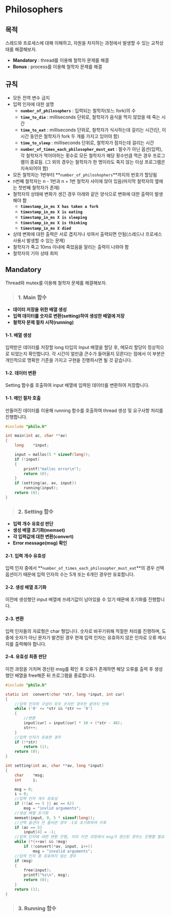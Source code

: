 # Philosophers

## 목적

스레드와 프로세스에 대해 이해하고, 자원을 차지하는 과정에서 발생할 수 있는 교착상태를 해결해보자.

- **Mandatory** : thread를 이용해 철학자 문제를 해결
- **Bonus** : process를 이용해 철학자 문제를 해결

## 규칙

- 모든 전역 변수 금지
- 입력 인자에 대한 설명
	- **`number_of_philosophers`** : 입력되는 철학자(또느 fork)의 수
	- **`time_to_die`** : milliseconds 단위로, 철학자가 음식을 먹지 않았을 때 죽는 시간
	- **`time_to_eat`** : milliseconds 단위로, 철학자가 식사하는데 걸리는 시간(단, 이 시간 동안은 철학자가 fork 두 개를 가지고 있어야 함)
	- **`time_to_sleep`** : milliseconds 단위로, 철학자가 잠자는데 걸리는 시간
	- **`number_of_times_each_philosopher_must_eat`** : 필수가 아닌 옵션(입력), 각 철학자가 먹어야하는 횟수로 모든 철학자가 해당 횟수만큼 먹은 경우 프로그램이 종료됨. (그 외의 경우는 철학자가 한 명이라도 죽지 않는 이상 프로그램은 지속되어야 함)
- 모든 철학자는 1번부터 **`number_of_philoshophers`**까지의 번호가 할당됨
- n번째 철학자는 n - 1번과 n + 1번 철학자 사이에 앉아 있음(마지막 철학자의 옆에는 첫번째 철학자가 존재)
- 철학자의 상태에 변화가 생긴 경우 아래와 같은 양식으로 변화에 대한 출력이 발생해야 함
	- **`timestamp_in_ms X has taken a fork`**
	- **`timestamp_in_ms X is eating`**
	- **`timestamp_in_ms X is sleeping`**
	- **`timestamp_in_ms X is thinking`**
	- **`timestamp_in_ms X died`**
- 상태 변화에 대한 출력은 서로 겹치거나 섞여서 출력되면 안됨(스레드나 프로세스 사용시 발생할 수 있는 문제)
- 철학자가 죽고 10ms 이내에 죽었음을 알리는 출력이 나와야 함
- 철학자의 기아 상태 회피

## Mandatory

Thread와 mutex를 이용해 철학자 문제를 해결해보자.

>### 1. Main 함수

- **데이터 저장을 위한 배열 생성**
- **입력 데이터를 숫자로 변환(setting)하여 생성한 배열에 저장**
- **철학자 문제 절차 시작(running)**

#### 1-1. 배열 생성

입력받은 데이터를 저장할 long 타입의 Input 배열을 할당 후, 메모리 할당이 정상적으로 되었는지 확인합니다. 각 시간이 얼만큼 큰수가 들어올지 모른다는 점에서 이 부분은 개인적으로 명확한 기준을 가지고 구현을 진행하시면 될 것 같습니다.

#### 1-2. 데이터 변환

Setting 함수를 호출하여 input 배열에 입력된 데이터를 변환하여 저장합니다.

#### 1-1. 메인 절차 호출

 만들어진 데이터를 이용해 running 함수를 호출하여 thread 생성 및 요구사항 처리를 진행합니다.

```c
#include "philo.h"

int	main(int ac, char **av)
{
	long	*input;

	input = malloc(5 * sizeof(long));
	if (!input)
	{
		printf("malloc error\n");
		return (0);
	}
	if (setting(ac, av, input))
		running(input);
	return (0);
}

```

>### 2. Setting 함수

- **입력 개수 유효성 판단**
- **생성 배열 초기화(memset)**
- **각 입력값에 대한 변환(convert)**
- **Error message(msg) 확인**

#### 2-1. 입력 개수 유효성

입력 인자 중에서 **`number_of_times_each_philosopher_must_eat`**의 경우 선택 옵션이기 때문에 입력 인자의 수는 5개 또는 6개인 경우만 유효합니다.

#### 2-2. 생성 배열 초기화

이전에 생성했던 input 배열에 쓰레기값이 남아있을 수 있기 때문에 초기화를 진행합니다.

#### 2-3. 변환

입력 인자들의 자료형은 char 형입니다. 숫자로 바꾸기위해 적절한 처리를 진행하며, 도중에 숫자가 아닌 문자가 발견된 경우 현재 입력 인자는 유효하지 않은 인자로 오류 메시지를 출력해야 합니다.

#### 2-4. 유효성 최종 판단

이전 과정을 거치며 갱신된 msg를 확인 후 오류가 존재하면 해당 오류를 출력 후 생성했던 배열을 free해준 뒤 프로그램을 종료합니다.

```c
#include "philo.h"

static int	convert(char *str, long *input, int cur)
{
	//입력 인자의 구성이 모두 숫자인 경우만 끝까지 반복
	while ('0' <= *str && *str <= '9')
	{
		//변환
		input[cur] = input[cur] * 10 + (*str - 48);
		str++;
	}
	//입력 인자가 유효한 경우
	if (!*str)
		return (1);
	return (0);
}

int	setting(int ac, char **av, long *input)
{
	char	*msg;
	int		i;

	msg = 0;
	i = 0;
	//입력 인자 개수 유효성
	if (!(ac == 5 || ac == 6))
		msg = "invlid arguments";
	//생성 배열 초기화
	memset(input, 0, 5 * sizeof(long));
	//선택 옵션이 안 들어온 경우 -1로 초기화하여 이후 
	if (ac == 5)
		input[4] = -1;
	//입력 인자에 대한 변환 진행, 이미 이전 과정에서 msg가 갱신된 경우는 진행할 필요 없음
	while (*(++av) && !msg)
		if (!convert(*av, input, i++))
			msg = "invalid arguments";
	//입력 인자 중 유효하지 않는 경우
	if (msg)
	{
		free(input);
		printf("%s\n", msg);
		return (0);
	}
	return (1);
}

```

>### 3. Running 함수

